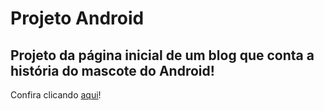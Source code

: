 <h1>Projeto Android</h1>

<h2>Projeto da página inicial de um blog que conta a história do mascote do Android!</h2>
<p>Confira clicando <a href="https://vitorbuss04.github.io/projeto-android/">aqui</a>!</p>
